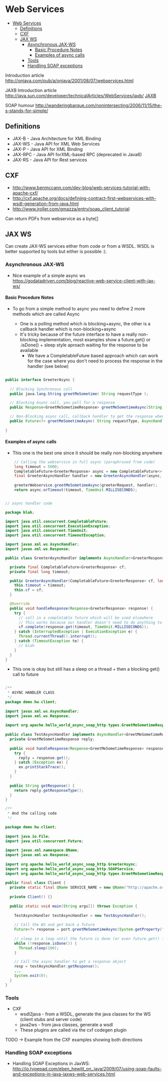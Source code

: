 # Web Services

- [Web Services](#web-services)
  - [Definitions](#definitions)
  - [CXF](#cxf)
  - [JAX WS](#jax-ws)
    - [Asynchronous JAX-WS](#asynchronous-jax-ws)
      - [Basic Procedure Notes](#basic-procedure-notes)
      - [Examples of async calls](#examples-of-async-calls)
    - [Tools](#tools)
    - [Handling SOAP exceptions](#handling-soap-exceptions)

Introduction article
<http://onjava.com/pub/a/onjava/2001/08/07/webservices.html>

JAXB Introduction article
<http://java.sun.com/developer/technicalArticles/WebServices/jaxb/>
[JAXB](JAXB)

SOAP humour
<http://wanderingbarque.com/nonintersecting/2006/11/15/the-s-stands-for-simple/>

## Definitions

- JAX-B - Java Architecture for XML Binding
- JAX-WS - Java API for XML Web Services
- JAX-P - Java API for XML Binding
- JAX-RPC - Java API forXML-based RPC (deprecated in Java6)
- JAX-RS - Java API for Rest services

## CXF

- <http://www.benmccann.com/dev-blog/web-services-tutorial-with-apache-cxf/>
- <http://cxf.apache.org/docs/defining-contract-first-webservices-with-wsdl-generation-from-java.html>
- <http://www.jroller.com/gmazza/entry/soap_client_tutorial>

Can return PDFs from webservice as a byte\[\]

## JAX WS

Can create JAX-WS services either from code or from a WSDL. WSDL is better supported by tools but either is possible :).

### Asynchronous JAX-WS

- Nice example of a simple async ws <https://godatadriven.com/blog/reactive-web-service-client-with-jax-ws/>

#### Basic Procedure Notes

- To go from a simple method to async you need to define 2 more methods which are called <methodName>Async
  - One is a polling method which is blocking+async, the other is a callback handler which is non-blocking+async
  - It's tricky because of the future interface to have a really non-blocking implementation, most examples show a future.get() or .isDone() + sleep style aproach waiting for the response to be available
    - We have a CompletableFuture based approach which can work for the case where you don't need to process the response in the handler (see below)

```java

public interface GreeterAsync {
 
  // Blocking Synchronous call 
  public java.lang.String greetMeSometime( String requestType );

  // Blocking Async call, you poll for a response
  public Response<GreetMeSometimeResponse> greetMeSometimeAsync(String requestType);  

  // Non-Blocking async call, callback handler to get the response when available
  public Future<?> greetMeSometimeAsync( String requestType, AsyncHandler<GreetMeSometimeResponse> asyncHandler );
  
}
```

#### Examples of async calls

- This one is the best one since it should be really non-blocking anywhere

```java
    // Calling the webservice in full async (paraphrased from code)
    long timeout = 5000;
    CompletableFuture<GreeterResponse> async = new CompletableFuture<>();
    final GreeterAsyncHandler handler = new GreeterAsyncHandler(async, timeout);
    
    greeterWebservice.greetMeSometimeAsync(greeterRequest, handler);
    return async.orTimeout(timeout, TimeUnit.MILLISECONDS);
```

```java

// async handler code

package blah;

import java.util.concurrent.CompletableFuture;
import java.util.concurrent.ExecutionException;
import java.util.concurrent.TimeUnit;
import java.util.concurrent.TimeoutException;

import javax.xml.ws.AsyncHandler;
import javax.xml.ws.Response;

public class GreeterAsyncHandler implements AsyncHandler<GreeterResponse> {

  private final CompletableFuture<GreeterResponse> cf;
  private final long timeout;

  public GreeterAsyncHandler(CompletableFuture<GreeterResponse> cf, long timeout) {
    this.timeout = timeout;
    this.cf = cf;
  }

  @Override
  public void handleResponse(Response<GreeterResponse> response) {
    try {
      // call in a completable future which will be used elsewhere
      // This works because our handler doesn't need to do anything to the response, we can just delegate to the completable future
      cf.complete(response.get(timeout, TimeUnit.MILLISECONDS));
    } catch (InterruptedException | ExecutionException e) {      
      Thread.currentThread().interrupt();
    } catch (TimeoutException te) {
      // blah
    }
  }
}

```

- This one is okay but still has a sleep on a thread + then a blocking get() call to future

```java

/**
 * ASYNC HANDLER CLASS
 */
package demo.hw.client;
 
import javax.xml.ws.AsyncHandler;
import javax.xml.ws.Response;
 
import org.apache.hello_world_async_soap_http.types.GreetMeSometimeResponse;
 
public class TestAsyncHandler implements AsyncHandler<GreetMeSometimeResponse> {
  private GreetMeSometimeResponse reply;
 
  public void handleResponse(Response<GreetMeSometimeResponse> response) {
    try {
      reply = response.get();
    } catch (Exception ex) {
      ex.printStackTrace();
    }
  }
 
  public String getResponse() {
    return reply.getResponseType();
  }
}

/**
 * And the calling code
 */

package demo.hw.client;
 
import java.io.File;
import java.util.concurrent.Future;
 
import javax.xml.namespace.QName;
import javax.xml.ws.Response;
 
import org.apache.hello_world_async_soap_http.GreeterAsync;
import org.apache.hello_world_async_soap_http.SOAPService;
import org.apache.hello_world_async_soap_http.types.GreetMeSometimeResponse;
 
public final class Client {
  private static final QName SERVICE_NAME = new QName("http://apache.org/hello_world_async_soap_http", "SOAPService");
 
  private Client() {}
 
  public static void main(String args[]) throws Exception {
        
    TestAsyncHandler testAsyncHandler = new TestAsyncHandler();
    
    // Call the WS and get back a future
    Future<?> response = port.greetMeSometimeAsync(System.getProperty("user.name"), testAsyncHandler);
    
    // sleep in a loop until the future is done (or even future.get() for complete block)
    while (!response.isDone()) {
      Thread.sleep(100);
    }

    // Call the async handler to get a response object
    resp = testAsyncHandler.getResponse();
    ...
    System.exit(0);
  }
}
```

### Tools

- CXF
  - wsdl2java - from a WSDL, generate the java classes for the WS (client stubs and server code)
  - java2ws - from java classes, generate a wsdl
  - These plugins are called via the cxf codegen plugin 

TODO -> Example from the CXF examples showing both directions



### Handling SOAP exceptions

- Handling SOAP Exceptions in JaxWS: <http://io.typepad.com/eben_hewitt_on_java/2009/07/using-soap-faults-and-exceptions-in-java-jaxws-web-services.html>
